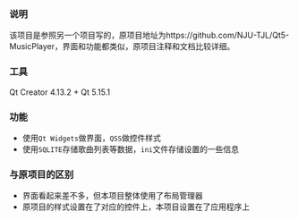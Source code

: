 ### 说明

该项目是参照另一个项目写的，原项目地址为https://github.com/NJU-TJL/Qt5-MusicPlayer，界面和功能都类似，原项目注释和文档比较详细。

### 工具

Qt Creator 4.13.2 + Qt 5.15.1

### 功能

* 使用`Qt Widgets`做界面，`QSS`做控件样式
* 使用`SQLITE`存储歌曲列表等数据，`ini`文件存储设置的一些信息

### 与原项目的区别

* 界面看起来差不多，但本项目整体使用了布局管理器
* 原项目的样式设置在了对应的控件上，本项目设置在了应用程序上

